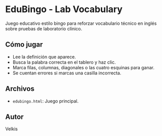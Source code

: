 # EduBingo - Lab Vocabulary

Juego educativo estilo bingo para reforzar vocabulario técnico en inglés sobre pruebas de laboratorio clínico.

## Cómo jugar

- Lee la definición que aparece.
- Busca la palabra correcta en el tablero y haz clic.
- Marca filas, columnas, diagonales o las cuatro esquinas para ganar.
- Se cuentan errores si marcas una casilla incorrecta.

## Archivos

- `edubingo.html`: Juego principal.

## Autor

Velkis

